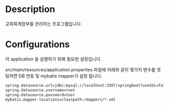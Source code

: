 # Description

교회회계장부를 관리하는 프로그램입니다.

# Configurations

이 application 을 실행하기 위해 필요한 설정입니다.

src/main/resources/application.properties 파일에 아래와 같이 몇가지 변수를 셋팅하면 DB 연동 및 mybatis mapper가 설정 됩니다.

```bash
spring.datasource.url=jdbc:mysql://localhost:3307/springboot?useSSL=false
spring.datasource.username=root
spring.datasource.password=toor
mybatis.mapper-locations=classpath:/mappers/*.xml
```